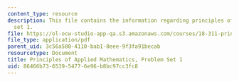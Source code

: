 ```yaml
---
content_type: resource
description: This file contains the information regarding principles of applied mathematics,problem
  set 1.
file: https://ol-ocw-studio-app-qa.s3.amazonaws.com/courses/18-311-principles-of-applied-mathematics-spring-2014/86466b73653954776e96b8bc97cc3fc8_MIT18_311S14_ProblemSet1.pdf
file_type: application/pdf
parent_uid: 3c56a580-4110-bab1-8eee-9f3fa91becab
resourcetype: Document
title: Principles of Applied Mathematics, Problem Set 1
uid: 86466b73-6539-5477-6e96-b8bc97cc3fc8
---
```

